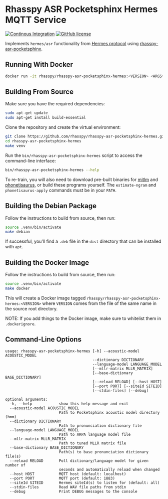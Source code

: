 # Rhasspy ASR Pocketsphinx Hermes MQTT Service

[![Continous Integration](https://github.com/rhasspy/rhasspy-asr-pocketsphinx-hermes/workflows/Tests/badge.svg)](https://github.com/rhasspy/rhasspy-asr-pocketsphinx-hermes/actions)
[![GitHub license](https://img.shields.io/github/license/rhasspy/rhasspy-asr-pocketsphinx-hermes.svg)](https://github.com/rhasspy/rhasspy-asr-pocketsphinx-hermes/blob/master/LICENSE)

Implements `hermes/asr` functionality from [Hermes protocol](https://docs.snips.ai/reference/hermes) using [rhasspy-asr-pocketsphinx](https://github.com/synesthesiam/rhasspy-asr-pocketsphinx).

## Running With Docker

```bash
docker run -it rhasspy/rhasspy-asr-pocketsphinx-hermes:<VERSION> <ARGS>
```

## Building From Source

Make sure you have the required dependencies:

```bash
sudo apt-get update
sudo apt-get install build-essential
```

Clone the repository and create the virtual environment:

```bash
git clone https://github.com/rhasspy/rhasspy-asr-pocketsphinx-hermes.git
cd rhasspy-asr-pocketsphinx-hermes
make venv
```

Run the `bin/rhasspy-asr-pocketsphinx-hermes` script to access the command-line interface:

```bash
bin/rhasspy-asr-pocketsphinx-hermes --help
```

To re-train, you will also need to download pre-built binaries for [mitlm](https://github.com/synesthesiam/docker-mitlm) and [phonetisaurus](https://github.com/synesthesiam/docker-phonetisaurus), or build these programs yourself. The `estimate-ngram` and `phonetisaurus-apply` commands must be in your `PATH`.

## Building the Debian Package

Follow the instructions to build from source, then run:

```bash
source .venv/bin/activate
make debian
```

If successful, you'll find a `.deb` file in the `dist` directory that can be installed with `apt`.

## Building the Docker Image

Follow the instructions to build from source, then run:

```bash
source .venv/bin/activate
make docker
```

This will create a Docker image tagged `rhasspy/rhasspy-asr-pocketsphinx-hermes:<VERSION>` where `VERSION` comes from the file of the same name in the source root directory.

NOTE: If you add things to the Docker image, make sure to whitelist them in `.dockerignore`.

## Command-Line Options

```
usage: rhasspy-asr-pocketsphinx-hermes [-h] --acoustic-model ACOUSTIC_MODEL
                                       --dictionary DICTIONARY
                                       --language-model LANGUAGE_MODEL
                                       [--mllr-matrix MLLR_MATRIX]
                                       [--base-dictionary BASE_DICTIONARY]
                                       [--reload RELOAD] [--host HOST]
                                       [--port PORT] [--siteId SITEID]
                                       [--stdin-files] [--debug]

optional arguments:
  -h, --help            show this help message and exit
  --acoustic-model ACOUSTIC_MODEL
                        Path to Pocketsphinx acoustic model directory (hmm)
  --dictionary DICTIONARY
                        Path to pronunciation dictionary file
  --language-model LANGUAGE_MODEL
                        Path to ARPA language model file
  --mllr-matrix MLLR_MATRIX
                        Path to tuned MLLR matrix file
  --base-dictionary BASE_DICTIONARY
                        Path(s) to base pronunciation dictionary file(s)
  --reload RELOAD       Poll dictionary/language model for given number of
                        seconds and automatically reload when changed
  --host HOST           MQTT host (default: localhost)
  --port PORT           MQTT port (default: 1883)
  --siteId SITEID       Hermes siteId(s) to listen for (default: all)
  --stdin-files         Read WAV file paths from stdin
  --debug               Print DEBUG messages to the console
```
